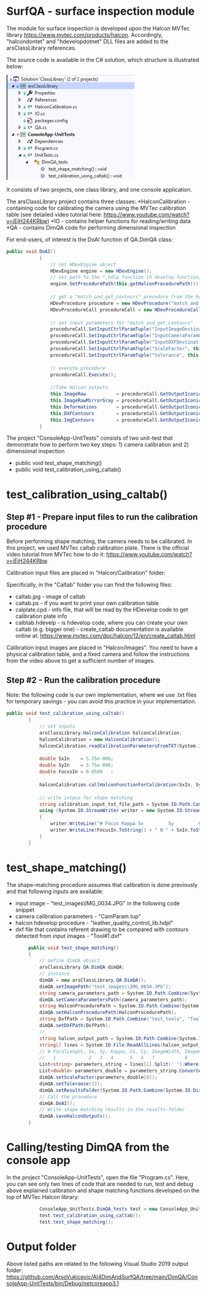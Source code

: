 # SurfQA - surface inspection module

The module for surface inspection is developed upon the Halcon MVTec library https://www.mvtec.com/products/halcon. Accordingly, "halcondontet" and "hdevelopdotnet" DLL files are added to the arsClassLibrary references. 

The source code is available in the C# solution, which structure is illustrated below: 

![project image](https://github.com/ArsoVukicevic/AI4DimAndSurfQA/blob/main/DimQA/VS_project.jpg)

It consists of two projects, one class library, and one console application. 

The arsClassLibrary project contains three classes:
*HalconCalibration - containing  code for calibrating the camera using the MVTec calibration table (see detailed video tutorial here: https://www.youtube.com/watch?v=iEjH244KRbw)
*IO - contains helper functions for reading/writing data
*QA - contains DimQA code for performing dimensional inspection

For end-users, of interest is the DoAI function of QA.DimQA class:
```C#
public void DoAI()
            {
                // set HDevEngine object
                HDevEngine engine = new HDevEngine();
                // set path to the *.hdlp function (h develop function, in this project this is "leather_quality_control_lib.hdpl")
                engine.SetProcedurePath(this.getHalconProcedurePath());

                // get a "match_and_get_contours" procedure from the hdlp
                HDevProcedure procedure = new HDevProcedure("match_and_get_contours");
                HDevProcedureCall procedureCall = new HDevProcedureCall(procedure);

                // set input parameters for "match_and_get_contours"
                procedureCall.SetInputCtrlParamTuple("InputImageDestination", this.getImagePath());
                procedureCall.SetInputCtrlParamTuple("InputCameraParamDestination", this.getCameraParametersPath());
                procedureCall.SetInputCtrlParamTuple("InputDXFDestination", this.getDXFPath());
                procedureCall.SetInputCtrlParamTuple("ScaleFactor", this.getScaleFactor());
                procedureCall.SetInputCtrlParamTuple("tolerance", this.getTolerance());

                // execute procedure
                procedureCall.Execute();

                //Take Halcon outputs
                this.ImageRaw           = procedureCall.GetOutputIconicParamImage("Image");
                this.ImageRawMirrorGray = procedureCall.GetOutputIconicParamImage("ImageMirror");
                this.Deformations       = procedureCall.GetOutputIconicParamXld("Deformations");
                this.DXFContours        = procedureCall.GetOutputIconicParamXld("DXFContours");
                this.ImgContours        = procedureCall.GetOutputIconicParamXld("ImgContours");
            }
```

The project "ConsoleApp-UnitTests" consists of two unit-test that demonstrate how to perform two key steps: 1) camera calibration and 2) dimensional inspection 
* public void test_shape_matching()
* public void test_calibration_using_caltab()

# test_calibration_using_caltab()

## Step #1 - Prepare input files to run the calibration procedure

Before performing shape matching, the camera needs to be calibrated. In this project, we used MVTec caltab calibration plate. There is the official video tutorial from MVTec how to do it: https://www.youtube.com/watch?v=iEjH244KRbw.

Calibration input files are placed in "Halcon/Calibration" folder: 

Specifically, in the "Caltab" folder you can find the following files:
* caltab.jpg      - image of caltab
* caltab.ps       - if you want to print your own calibration table
* calplate.cpd    - info file, that will be read by the HDevelop code to get calibration plate info
* calbtab.hdevelp - is hdevelop code, where you can create your own caltab (e.g. bigger one) - create_caltab documentation is available online at: https://www.mvtec.com/doc/halcon/12/en/create_caltab.html

Calibration input images are placed in "Halcon/Images". You need to have a physical calibration table, and a fixed camera and follow the instructions from the video above to get a sufficient number of images. 

## Step #2 - Run the calibration procedure

Note: the following code is our own implementation, where we use .txt files for temporary savings  - you can avoid this practice in your implementation. 

```C#
public void test_calibration_using_caltab()
        {
            // set inputs
            arsClassLibrary.HalconCalibration halconCalibration;
            halconCalibration = new HalconCalibration();
            halconCalibration.readCalibrationParametersFromTXT(System.IO.Path.Combine(halconCalibration.getCalibrationFolderPath(), "HalconInput.txt"));

            double SxIn    = 5.75e-006;
            double SyIn    = 5.75e-006;
            double FocusIn = 0.0500   ;

            halconCalibration.callHalconFunctionForCalibration(SxIn, SyIn, FocusIn);

            // write intpus for shape matching
            string calibration_input_txt_file_path = System.IO.Path.Combine(halconCalibration.getCalibrationFolderPath(), "HalconInput.txt");
            using (System.IO.StreamWriter writer = new System.IO.StreamWriter(calibration_input_txt_file_path))
            {
                writer.WriteLine("# Focus Kappa Sx         Sy         Cx  Cy  ImageWidth  ImageHeight ScaleFactor");
                writer.WriteLine(FocusIn.ToString() + " 0 " + SxIn.ToString() + " " + SyIn.ToString() + " 0   0   0           0  " + halconCalibration.getScaleFactor().ToString());
            }
        }
```

# test_shape_matching()

The shape-matching procedure assumes that calibration is done previously and that following inputs are available:
* input image - "test_images\\IMG_0034.JPG" in the following code snippet
* camera calibration parameters - "CamParam.tup"
* halcon hdevelop procedure - "leather_quality_control_lib.hdpl"
* dxf file that contains referent drawing to be compared with contours detected from input images - "Tool#1.dxf"

```C#
        public void test_shape_matching()
        {
            // define dimQA object
            arsClassLibrary.QA.DimQA dimQA;
            // instance
            dimQA = new arsClassLibrary.QA.DimQA();
            dimQA.setImagePath("test_images\\IMG_0034.JPG");
            string camera_parameters_path = System.IO.Path.Combine(System.IO.Directory.GetCurrentDirectory(), "Halcon", "Calibration", "CamParam.tup");
            dimQA.setCameraParametersPath(camera_parameters_path);
            string HalconProcedurePath = System.IO.Path.Combine(System.IO.Directory.GetCurrentDirectory(), "Halcon", "leather_quality_control_lib.hdpl");
            dimQA.setHalconProcedurePath(HalconProcedurePath);
            string DxfPath = System.IO.Path.Combine("test_tools", "Tool#1.dxf");
            dimQA.setDXFPath(DxfPath); 
            //
            string halcon_output_path = System.IO.Path.Combine(System.IO.Directory.GetCurrentDirectory(), "Halcon", "Calibration", "HalconOutput.txt");
            string[] lines = System.IO.File.ReadAllLines(halcon_output_path);
            // # FocalLenght, Sx, Sy, Kappa, Cx, Cy, ImageWidth, ImageHeight, ScaleFactor
            //   1            2   3   4      5   6   7           8            9
            List<string> parameters_string = lines[1].Split(' ').Where(x => !string.IsNullOrWhiteSpace(x)).ToList();
            List<double> parameters_double = parameters_string.ConvertAll(double.Parse);
            dimQA.setScaleFactor(parameters_double[8]);
            dimQA.setTolerance(12);
            dimQA.setResultsFolder(System.IO.Path.Combine(System.IO.Directory.GetCurrentDirectory(), "Halcon", "ShapeMatching", "Outputs"));
            // Call the procedure
            dimQA.DoAI();
            // Write shape matching results in the results-folder
            dimQA.saveHalconOutputs();
        }
```


# Calling/testing DimQA from the console app

In the project "ConsoleApp-UnitTests", open the file "Program.cs". Here, you can see only two lines of code that are needed to run, test and debug above explained calibration and shape matching functions developed on the top of MVTec Halcon library:

```C#
            ConsoleApp_UnitTests.DimQA_tests test = new ConsoleApp_UnitTests.DimQA_tests();
            test.test_calibration_using_caltab();
            test.test_shape_matching();
```

# Output folder
Above listed paths are related to the following Visual Studio 2019 output folder:  https://github.com/ArsoVukicevic/AI4DimAndSurfQA/tree/main/DimQA/ConsoleApp-UnitTests/bin/Debug/netcoreapp3.1 
